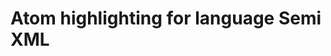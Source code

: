 # Atom highlighting for language Semi XML

<!-- references -->
[atomhigh]: https://www.sitepoint.com/how-to-write-a-syntax-highlighting-package-for-atom/
[naming]: http://manual.macromates.com/en/language_grammars.html#naming_conventions
[regex]: https://www.regular-expressions.info/lookaround.html
[unitr18]: http://unicode.org/reports/tr18/
